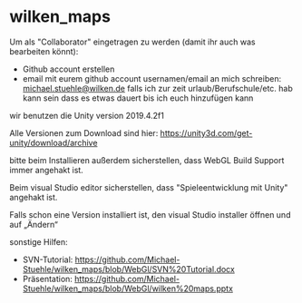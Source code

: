 # wilken_maps

Um als "Collaborator" eingetragen zu werden (damit ihr auch was bearbeiten könnt):
- Github account erstellen
- email mit eurem github account usernamen/email an mich schreiben: michael.stuehle@wilken.de
falls ich zur zeit urlaub/Berufschule/etc. hab kann sein dass es etwas dauert bis ich euch hinzufügen kann


wir benutzen die Unity version 2019.4.2f1

Alle Versionen zum Download sind hier:
https://unity3d.com/get-unity/download/archive

bitte beim Installieren außerdem sicherstellen, dass WebGL Build Support immer angehakt ist. 

Beim visual Studio editor sicherstellen, dass "Spieleentwicklung mit Unity" angehakt ist.

Falls schon eine Version installiert ist, den visual Studio installer öffnen und auf „Ändern“

sonstige Hilfen: 

- SVN-Tutorial: https://github.com/Michael-Stuehle/wilken_maps/blob/WebGl/SVN%20Tutorial.docx
- Präsentation: https://github.com/Michael-Stuehle/wilken_maps/blob/WebGl/wilken%20maps.pptx


